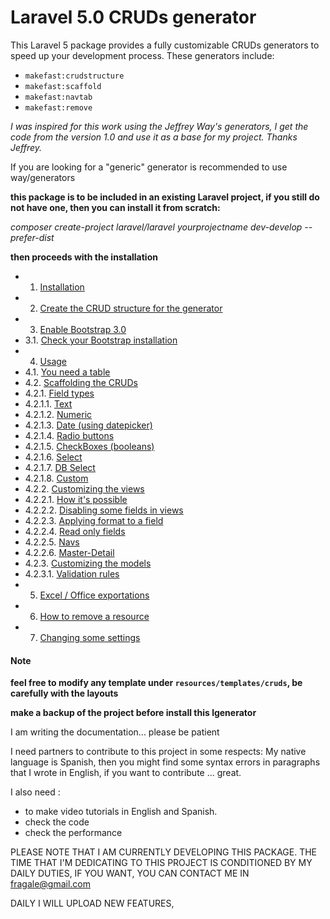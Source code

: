 Laravel 5.0 CRUDs generator
===========================


This Laravel 5 package provides a fully customizable CRUDs generators to speed up your development process. These generators include:

 - `makefast:crudstructure`
 - `makefast:scaffold`
 - `makefast:navtab`
 - `makefast:remove`


*I was inspired for this work using the Jeffrey Way's generators, I get the code from the version 1.0 and use it as a base for my project.   Thanks Jeffrey.*

If you are looking for a "generic" generator is recommended to use way/generators

**this package is to be included in an existing Laravel project, if you still do not have one, then you can install it from scratch:**

*composer create-project laravel/laravel yourprojectname dev-develop --prefer-dist*

**then proceeds with the installation**




* 1. [Installation ](doc/installation.md)
* 2. [Create the CRUD structure for the generator ](doc/crudstructure.md)
* 3. [Enable Bootstrap 3.0 ](doc/bootstrap.md)
* 3.1. [Check your Bootstrap installation](doc/checkbootstrap.md)
* 4. [Usage ](#)
* 4.1. [You need a table ](doc/youneedatable.md)
* 4.2. [Scaffolding the CRUDs ](doc/scaffolding.md)
* 4.2.1. [Field types ](#)
* 4.2.1.1. [Text ](#)
* 4.2.1.2. [Numeric ](#)
* 4.2.1.3. [Date (using datepicker)](doc/datepicker.md)
* 4.2.1.4. [Radio buttons ](doc/radio.md)
* 4.2.1.5. [CheckBoxes (booleans) ](#)
* 4.2.1.6. [Select ](#)
* 4.2.1.7. [DB Select ](#)
* 4.2.1.8. [Custom ](doc/customs.md)
* 4.2.2. [Customizing the views](doc/howitspossible.md)
* 4.2.2.1. [How it's possible ](doc/howitspossible.md)
* 4.2.2.2. [Disabling some fields in views ](doc/hideafield.md)
* 4.2.2.3. [Applying format to a field ](#)
* 4.2.2.4. [Read only fields ](#)
* 4.2.2.5. [Navs ](doc/navtabs.md)
* 4.2.2.6. [Master-Detail ](doc/masterdetail.md)
* 4.2.3. [Customizing the models](doc/models.md)
* 4.2.3.1. [Validation rules ](doc/rules.md)
* 5. [Excel / Office exportations ](doc/exportations.md)
* 6. [How to remove a resource ](doc/remove.md)
* 7. [Changing some settings ](doc/settings.md)









#### Note ####


**feel free to modify any template under `resources/templates/cruds`, be carefully with the layouts**

**make a backup of the project before install this lgenerator**



I am writing the documentation... please be patient



I need partners to contribute to this project in some respects:
My native language is Spanish, then you might find some syntax errors in paragraphs that I wrote in English, if you want to contribute ... great.

I also need :
* to make video tutorials in English and Spanish.
* check the code
* check the performance



PLEASE NOTE THAT I AM CURRENTLY DEVELOPING THIS PACKAGE. 
THE TIME THAT I'M DEDICATING TO THIS PROJECT IS CONDITIONED BY MY DAILY DUTIES, IF YOU WANT, YOU CAN CONTACT ME IN fragale@gmail.com

DAILY I WILL UPLOAD NEW FEATURES,
